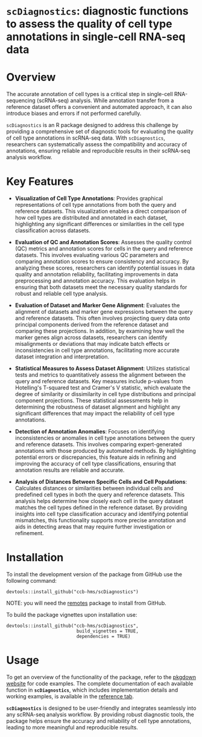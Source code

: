 # `scDiagnostics`: diagnostic functions to assess the quality of cell type annotations in single-cell RNA-seq data

# Overview

The accurate annotation of cell types is a critical step in single-cell RNA-sequencing (scRNA-seq) analysis. While annotation transfer from a reference dataset offers a convenient and automated approach, it can also introduce biases and errors if not performed carefully.

`scDiagnostics` is an R package designed to address this challenge by providing a comprehensive set of diagnostic tools for evaluating the quality of cell type annotations in scRNA-seq data. With `scDiagnostics`, researchers can systematically assess the compatibility and accuracy of annotations, ensuring reliable and reproducible results in their scRNA-seq analysis workflow.

# Key Features

- **Visualization of Cell Type Annotations**: Provides graphical representations of cell type annotations from both the query and reference datasets. This visualization enables a direct comparison of how cell types are distributed and annotated in each dataset, highlighting any significant differences or similarities in the cell type classification across datasets.

- **Evaluation of QC and Annotation Scores**: Assesses the quality control (QC) metrics and annotation scores for cells in the query and reference datasets. This involves evaluating various QC parameters and comparing annotation scores to ensure consistency and accuracy. By analyzing these scores, researchers can identify potential issues in data quality and annotation reliability, facilitating improvements in data preprocessing and annotation accuracy. This evaluation helps in ensuring that both datasets meet the necessary quality standards for robust and reliable cell type analysis.

- **Evaluation of Dataset and Marker Gene Alignment**: Evaluates the alignment of datasets and marker gene expressions between the query and reference datasets. This often involves projecting query data onto principal components derived from the reference dataset and comparing these projections. In addition, by examining how well the marker genes align across datasets, researchers can identify misalignments or deviations that may indicate batch effects or inconsistencies in cell type annotations, facilitating more accurate dataset integration and interpretation.

- **Statistical Measures to Assess Dataset Alignment**: Utilizes statistical tests and metrics to quantitatively assess the alignment between the query and reference datasets. Key measures include p-values from Hotelling's T-squared test and Cramer's V statistic, which evaluate the degree of similarity or dissimilarity in cell type distributions and principal component projections. These statistical assessments help in determining the robustness of dataset alignment and highlight any significant differences that may impact the reliability of cell type annotations.

- **Detection of Annotation Anomalies**: Focuses on identifying inconsistencies or anomalies in cell type annotations between the query and reference datasets. This involves comparing expert-generated annotations with those produced by automated methods. By highlighting potential errors or discrepancies, this feature aids in refining and improving the accuracy of cell type classifications, ensuring that annotation results are reliable and accurate.

- **Analysis of Distances Between Specific Cells and Cell Populations**: Calculates distances or similarities between individual cells and predefined cell types in both the query and reference datasets. This analysis helps determine how closely each cell in the query dataset matches the cell types defined in the reference dataset. By providing insights into cell type classification accuracy and identifying potential mismatches, this functionality supports more precise annotation and aids in detecting areas that may require further investigation or refinement.

# Installation

To install the development version of the package from GitHub use the following command:

``` {r}
devtools::install_github("ccb-hms/scDiagnostics")
```

NOTE: you will need the [remotes](https://cran.r-project.org/web/packages/remotes/index.html) package to install from GitHub.

To build the package vignettes upon installation use:

``` {r}
devtools::install_github("ccb-hms/scDiagnostics",
                          build_vignettes = TRUE,
                          dependencies = TRUE)
```

# Usage

To get an overview of the functionality of the package, refer to the [pkgdown website](https://ccb-hms.github.io/scDiagnostics/index.html) for code examples. The complete documentation of each available function in **`scDiagnostics`**, which includes implementation details and working examples, is available in the [reference tab](https://ccb-hms.github.io/scDiagnostics/reference/index.html).

**`scDiagnostics`** is designed to be user-friendly and integrates seamlessly into any scRNA-seq analysis workflow. By providing robust diagnostic tools, the package helps ensure the accuracy and reliability of cell type annotations, leading to more meaningful and reproducible results.
